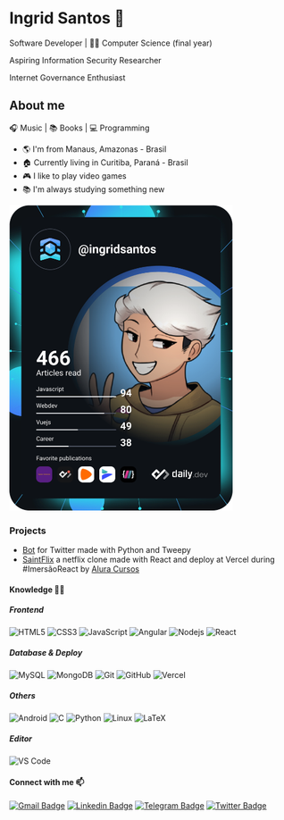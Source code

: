 # Ingrid Santos 🐼

Software Developer | 👩‍🎓 Computer Science (final year)

Aspiring Information Security Researcher

Internet Governance Enthusiast

## About me

🎧 Music | 📚 Books | 💻 Programming

- 🌎 I'm from  Manaus, Amazonas - Brasil
- 🏠 Currently living in Curitiba, Paraná - Brasil
- 🎮 I like to play video games
- 📚 I'm always studying something new

<a href="https://app.daily.dev/DailyDevTips"><img src="https://github.com/ingridl-santos/ingridl-santos/blob/master/devcard.svg" width="400" alt="Ingrid Santos's Dev Card"/></a>
  
### Projects

- [Bot](https://github.com/ingridl-santos/twitter-bot) for Twitter made with Python and Tweepy
- [SaintFlix](https://saintflix.vercel.app/) a netflix clone made with React and deploy at Vercel during #ImersãoReact by [Alura Cursos](https://www.alura.com.br/)

#### Knowledge 👩‍💻

##### Frontend

  ![HTML5](https://img.shields.io/badge/-HTML5-%23E44D27?style=flat-square&logo=html5&logoColor=ffffff)
  ![CSS3](https://img.shields.io/badge/-CSS3-%231572B6?style=flat-square&logo=css3)
  ![JavaScript](https://img.shields.io/badge/-JavaScript-F7DF1E?style=flat-square&logo=javascript&logoColor=black)
  ![Angular](https://img.shields.io/badge/-Angular-DD0031?style=flat-square&logo=angular)
  ![Nodejs](https://img.shields.io/badge/-Nodejs-339933?style=flat-square&logo=Node.js&logoColor=white)
  ![React](https://img.shields.io/badge/-React-61DAFB?style=flat-square&logo=react&logoColor=222)

##### Database & Deploy

  ![MySQL](https://img.shields.io/badge/-MySQL-4479A1?style=flat-square&logo=mysql&logoColor=white)
  ![MongoDB](https://img.shields.io/badge/-MongoDB-47A248?style=flat-square&logo=mongodb&logoColor=white)
  ![Git](https://img.shields.io/badge/-Git-F05032?style=flat-square&logo=git&logoColor=white)
  ![GitHub](https://img.shields.io/badge/-GitHub-181717?style=flat-square&logo=github)
  ![Vercel](https://img.shields.io/badge/-Vercel-000000?style=flat-square&logo=vercel)

##### Others

![Android](https://img.shields.io/badge/-android-3DDC84?style=flat-square&logo=android&logoColor=white)
![C](https://img.shields.io/badge/-A8B9CC?style=flat-square&logo=c&logoColor=white)
![Python](https://img.shields.io/badge/-Python-3776AB?style=flat-square&logo=python&logoColor=yellow)
![Linux](https://img.shields.io/badge/-Linux-FCC624?style=flat-square&logo=linux&logoColor=black)
![LaTeX](https://img.shields.io/badge/-LaTeX-008080?style=flat-square&logo=latex)

##### Editor

![VS Code](https://img.shields.io/badge/-VSCode-007ACC?style=flat-square&logo=visual-studio-code)

#### Connect with me 📫

[![Gmail Badge](https://img.shields.io/badge/-Gmail-c14438?style=flat-square&logo=Gmail&logoColor=white&link=mailto:ingrid.lds15@gmail.com)](mailto:ingrid.lds15@gmail.com)
[![Linkedin Badge](https://img.shields.io/badge/-LinkedIn-0077B5?style=flat-square&logo=Linkedin&logoColor=white&link=https://linkedin.com/in/ingrid-l-santos/)](https://linkedin.com/in/ingrid-l-santos/)
[![Telegram Badge](https://img.shields.io/badge/Telegram-2CA5E0?style=flat-square&logo=Telegram&logoColor=white&link=https://t.me/ingrid_santos)](https://t.me/ingrid_santos)
[![Twitter Badge](https://img.shields.io/badge/-Twitter-1DA1F2?style=flat-square&labelColor=1ca0f1&logo=twitter&logoColor=white&link=https://twitter.com/ingridl_santos)](https://twitter.com/ingridl_santos)
